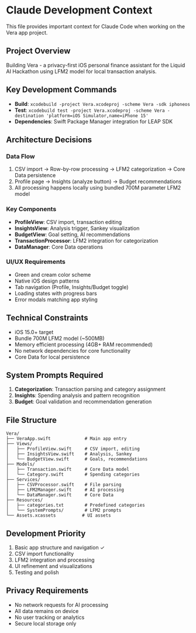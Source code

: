 # Claude Development Context

This file provides important context for Claude Code when working on the Vera app project.

## Project Overview
Building Vera - a privacy-first iOS personal finance assistant for the Liquid AI Hackathon using LFM2 model for local transaction analysis.

## Key Development Commands
- **Build**: `xcodebuild -project Vera.xcodeproj -scheme Vera -sdk iphoneos`
- **Test**: `xcodebuild test -project Vera.xcodeproj -scheme Vera -destination 'platform=iOS Simulator,name=iPhone 15'`
- **Dependencies**: Swift Package Manager integration for LEAP SDK

## Architecture Decisions

### Data Flow
1. CSV import → Row-by-row processing → LFM2 categorization → Core Data persistence
2. Profile page → Insights (analyze button) → Budget recommendations
3. All processing happens locally using bundled 700M parameter LFM2 model

### Key Components
- **ProfileView**: CSV import, transaction editing
- **InsightsView**: Analysis trigger, Sankey visualization  
- **BudgetView**: Goal setting, AI recommendations
- **TransactionProcessor**: LFM2 integration for categorization
- **DataManager**: Core Data operations

### UI/UX Requirements
- Green and cream color scheme
- Native iOS design patterns
- Tab navigation (Profile, Insights/Budget toggle)
- Loading states with progress bars
- Error modals matching app styling

## Technical Constraints
- iOS 15.0+ target
- Bundle 700M LFM2 model (~500MB)
- Memory efficient processing (4GB+ RAM recommended)
- No network dependencies for core functionality
- Core Data for local persistence

## System Prompts Required
1. **Categorization**: Transaction parsing and category assignment
2. **Insights**: Spending analysis and pattern recognition  
3. **Budget**: Goal validation and recommendation generation

## File Structure
```
Vera/
├── VeraApp.swift             # Main app entry
├── Views/
│   ├── ProfileView.swift     # CSV import, editing
│   ├── InsightsView.swift    # Analysis, Sankey
│   └── BudgetView.swift      # Goals, recommendations
├── Models/
│   ├── Transaction.swift     # Core Data model
│   └── Category.swift        # Spending categories
├── Services/
│   ├── CSVProcessor.swift    # File parsing
│   ├── LFM2Manager.swift     # AI processing
│   └── DataManager.swift     # Core Data
├── Resources/
│   ├── categories.txt        # Predefined categories
│   └── SystemPrompts/        # LFM2 prompts
└── Assets.xcassets          # UI assets
```

## Development Priority
1. Basic app structure and navigation ✓
2. CSV import functionality
3. LFM2 integration and processing
4. UI refinement and visualizations
5. Testing and polish

## Privacy Requirements
- No network requests for AI processing
- All data remains on device
- No user tracking or analytics
- Secure local storage only